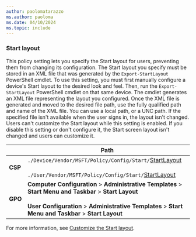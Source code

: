 ```yaml
---
author: paolomatarazzo
ms.author: paoloma
ms.date: 04/10/2024
ms.topic: include
---
```


### Start layout

This policy setting lets you specify the Start layout for users, preventing them from changing its configuration. The Start layout you specify must be stored in an XML file that was generated by the `Export-StartLayout` PowerShell cmdlet. To use this setting, you must first manually configure a device's Start layout to the desired look and feel. Then, run the `Export-StartLayout` PowerShell cmdlet on that same device. The cmdlet generates an XML file representing the layout you configured. Once the XML file is generated and moved to the desired file path, use the fully qualified path and name of the XML file. You can use a local path, or a UNC path. If the specified file isn't available when the user signs in, the layout isn't changed. Users can't customize the Start layout while this setting is enabled. If you disable this setting or don't configure it, the Start screen layout isn't changed and users can customize it.

|  | Path |
|--|--|
| **CSP** | `./Device/Vendor/MSFT/Policy/Config/Start/`[StartLayout](/windows/client-management/mdm/policy-csp-start#configurestartpins)<br><br>`./User/Vendor/MSFT/Policy/Config/Start/`[StartLayout](/windows/client-management/mdm/policy-csp-start#configurestartpins)|
| **GPO** | **Computer Configuration** > **Administrative Templates** > **Start Menu and Taskbar** > **Start Layout**<br><br> **User Configuration** > **Administrative Templates** > **Start Menu and Taskbar** > **Start Layout** |

For more information, see [Customize the Start layout](../layout.md).
